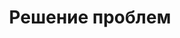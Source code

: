 ---
layout: services-list
title: Решение проблем
longtitle: Решение проблем с локальными сетями и интернетом
typePost: net-troubleshoot
typeSection: net
breadcrumbs:
  - name: Услуги
    url: /services/
  - name: Сети и интернет
    url: /services/net/
breadcrumbCurrent: true
---